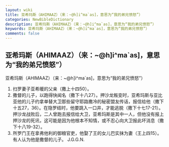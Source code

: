 ```yaml
---
layout: wiki
title: 亚希玛斯（AHIMAAZ）（来：~@h]i^ma`as]，意思为“我的弟兄愤怒”）
categories: NewBibleDictionary
description: 亚希玛斯（AHIMAAZ）（来：~@h]i^ma`as]，意思为“我的弟兄愤怒”）
keywords: 亚希玛斯（AHIMAAZ）（来：~@h]i^ma`as]，意思为“我的弟兄愤怒”）
comments: false
---
```


## 亚希玛斯（AHIMAAZ）（来：~@h]i^ma`as]，意思为“我的弟兄愤怒”）



亚希玛斯（AHIMAAZ）（来：~@h]i^ma`as]，意思为“我的弟兄愤怒”）
1. 扫罗妻子亚希暖的父亲（撒上十四50）。
2. 撒督的儿子，以跑得快闻名（撒下十八27）。押沙龙叛变时，亚希玛斯与亚比亚他的儿子约拿单替大卫那些留守耶路撒冷的秘密盟友传话，报信给他（撒下十五27，36）。在隐罗结时，他要跳入一口井，才能逃脱（撒下十七17-21）。押沙龙战败后，二人曾跑去报信给大卫，亚希玛斯是其中一人，但他没有报上押沙龙的死讯，这可能是因为他根本不知情，或不忍心向大卫报此坏消息（撒下十八19-32）。
3. 所罗门王在拿弗他利的御粮官吏，他娶了王的女儿巴实抹为妻（王上四15）。有人认为他是撒督的儿子。
J.G.G.N.




